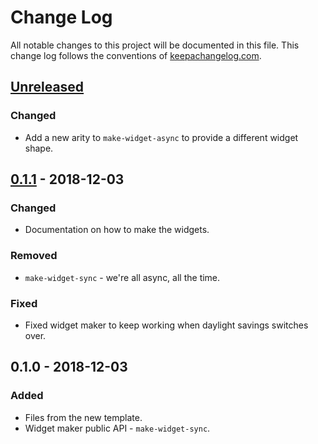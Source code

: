 # Change Log
All notable changes to this project will be documented in this file. This change log follows the conventions of [keepachangelog.com](http://keepachangelog.com/).

## [Unreleased]
### Changed
- Add a new arity to `make-widget-async` to provide a different widget shape.

## [0.1.1] - 2018-12-03
### Changed
- Documentation on how to make the widgets.

### Removed
- `make-widget-sync` - we're all async, all the time.

### Fixed
- Fixed widget maker to keep working when daylight savings switches over.

## 0.1.0 - 2018-12-03
### Added
- Files from the new template.
- Widget maker public API - `make-widget-sync`.

[Unreleased]: https://github.com/your-name/advent-of-code-2018/compare/0.1.1...HEAD
[0.1.1]: https://github.com/your-name/advent-of-code-2018/compare/0.1.0...0.1.1
